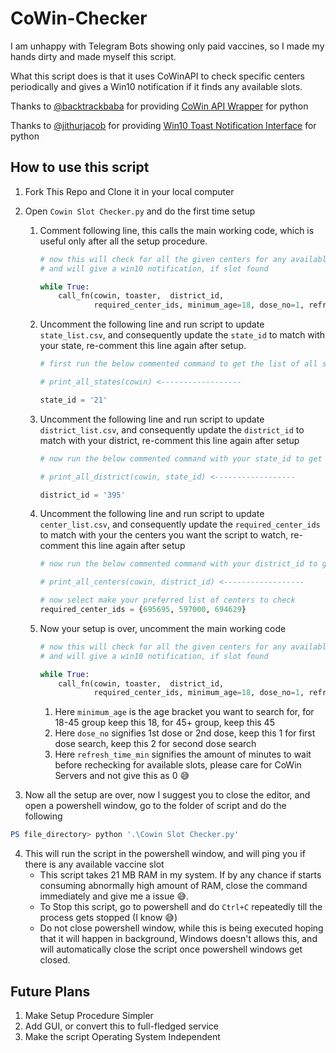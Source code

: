 # CoWin-Checker

I am unhappy with Telegram Bots showing only paid vaccines, so I made my hands dirty and made myself this script.

What this script does is that it uses CoWinAPI to check specific centers periodically and gives a Win10 notification if it finds any available slots.

Thanks to [@backtrackbaba](https://github.com/backtrackbaba) for providing [CoWin API Wrapper](https://github.com/backtrackbaba/cowin) for python

Thanks to [@jithurjacob](https://github.com/jithurjacob) for providing [Win10 Toast Notification Interface](https://github.com/jithurjacob/Windows-10-Toast-Notifications) for python

## How to use this script

1.  Fork This Repo and Clone it in your local computer
2.  Open `Cowin Slot Checker.py` and do the first time setup
    1. Comment following line, this calls the main working code, which is useful only after all the setup procedure.
        ```python
        # now this will check for all the given centers for any available vaccine slot every refresh_time_min, 
        # and will give a win10 notification, if slot found

        while True:                                                                     #<------------------
            call_fn(cowin, toaster,  district_id,                                       #<------------------
                    required_center_ids, minimum_age=18, dose_no=1, refresh_time_min=1) #<------------------

        ```
    2.  Uncomment the following line and run script to update `state_list.csv`, and consequently update the `state_id` to match with your state, re-comment this line again after setup.
           
        ```python
        # first run the below commented command to get the list of all states and their id's

        # print_all_states(cowin) <------------------

        state_id = '21'
        ```
    3. Uncomment the following line and run script to update `district_list.csv`, and consequently update the `district_id` to match with your district, re-comment this line again after setup
        ```python
        # now run the below commented command with your state_id to get all district and their district_ids

        # print_all_district(cowin, state_id) <------------------

        district_id = '395'
        ```
    4. Uncomment the following line and run script to update `center_list.csv`, and consequently update the `required_center_ids` to match with your the centers you want the script to watch, re-comment this line again after setup
        ```python
        # now run the below commented command with your district_id to get all the centers pincode, center_id, and name

        # print_all_centers(cowin, district_id) <------------------

        # now select make your preferred list of centers to check
        required_center_ids = {695695, 597000, 694629}
        ```
    5. Now your setup is over, uncomment the main working code
        ```python
        # now this will check for all the given centers for any available vaccine slot every refresh_time_min, 
        # and will give a win10 notification, if slot found

        while True:                                                                   
            call_fn(cowin, toaster,  district_id,                                       
                    required_center_ids, minimum_age=18, dose_no=1, refresh_time_min=1)

        ```
        1. Here `minimum_age` is the age bracket you want to search for, for 18-45 group keep this 18, for 45+ group, keep this 45
        2. Here `dose_no` signifies 1st dose or 2nd dose, keep this 1 for first dose search, keep this 2 for second dose search
        3. Here `refresh_time_min` signifies the amount of minutes to wait before rechecking for available slots, please care for CoWin Servers and not give this as 0 😅

3. Now all the setup are over, now I suggest you to close the editor, and open a powershell window, go to the folder of script and do the following

```powershell
PS file_directory> python '.\Cowin Slot Checker.py'
```
4.  This will run the script in the powershell window, and will ping you if there is any available vaccine slot
    -   This script takes 21 MB RAM in my system. If by any chance if starts consuming abnormally high amount of RAM, close the command immediately and give me a issue 😅.
    -   To Stop this script, go to powershell and do `Ctrl+C` repeatedly till the process gets stopped (I know 😅)
    -   Do not close powershell window, while this is being executed hoping that it will happen in background, Windows doesn't allows this, and will automatically close the script once powershell windows get closed.

## Future Plans
1. Make Setup Procedure Simpler
2. Add GUI, or convert this to full-fledged service
3. Make the script Operating System Independent
